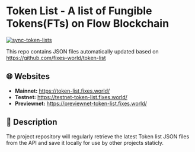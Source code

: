 # Token List - A list of Fungible Tokens(FTs) on Flow Blockchain

[![sync-token-lists](https://github.com/fixes-world/token-list-jsons/actions/workflows/sync-lists.yml/badge.svg)](https://github.com/fixes-world/token-list-jsons/actions/workflows/sync-lists.yml)

This repo contains JSON files automatically updated based on <https://github.com/fixes-world/token-list>

## 🌐 Websites

- **Mainnet:** <https://token-list.fixes.world/>
- **Testnet:** <https://testnet-token-list.fixes.world/>  
- **Previewnet:** <https://previewnet-token-list.fixes.world/>

## 📄 Description

The project repository will regularly retrieve the latest Token list JSON files from the API and save it locally for use by other projects staticly.
